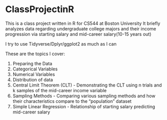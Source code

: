 # ClassProjectinR
This is a class project written in R for CS544 at Boston University
It briefly analyzes data regarding undergraduate college majors and 
their income progression via starting salary and mid-career salary(10-15 years out)

I try to use Tidyverse/Dplyr/ggplot2 as much as I can

These are the topics I cover:

1. Preparing the Data
2. Categorical Variables
3. Numerical Variables
4. Distribution of data
5. Central Limit Theorem (CLT) - Demonstrating the CLT using n trials and k samples of the mid-career income variable
6. Sampling Methods - Comparing various sampling methods and how their characteristics compare to the “population” dataset 
7. Simple Linear Regression - Relationship of starting salary predicting mid-career salary

